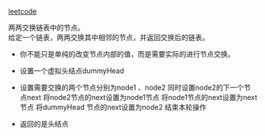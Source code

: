 [leetcode](https://leetcode-cn.com/problems/swap-nodes-in-pairs/)

两两交换链表中的节点。  
给定一个链表，两两交换其中相邻的节点，并返回交换后的链表。
- 你不能只是单纯的改变节点内部的值，而是需要实际的进行节点交换。
- 设置一个虚拟头结点dummyHead
- 设置需要交换的两个节点分别为node1 、node2
  同时设置node2的下一个节点next
  将node2节点的next设置为node1节点
  将node1节点的next设置为next 节点
  将dummyHead 节点的next设置为node2
  结束本轮操作

- 返回的是头结点